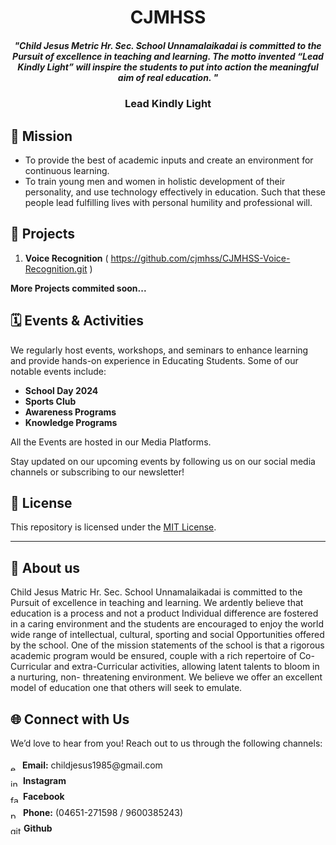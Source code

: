 <h1 align="center"> CJMHSS </h1>

<h5 align="center">"Child Jesus Metric Hr. Sec. School Unnamalaikadai is committed to the Pursuit of excellence in teaching and learning. The motto invented “Lead Kindly Light” will inspire the students to put into action the meaningful aim of real education. "</h5>

<h3 align="center"> Lead Kindly Light </h3>


## 🎯 Mission 


- To provide the best of academic inputs and create an environment for continuous learning.
- To train young men and women in holistic development of their personality, and use technology effectively in education. Such that these people lead fulfilling lives with personal humility and professional will.

## 🚀 Projects

1. **Voice Recognition**  ( https://github.com/cjmhss/CJMHSS-Voice-Recognition.git )

<strong>More Projects commited soon...</strong>



## 🗓 Events & Activities

We regularly host events, workshops, and seminars to enhance learning and provide hands-on experience in Educating Students. Some of our notable events include:

- **School Day 2024**
- **Sports Club**
- **Awareness Programs**
- **Knowledge Programs**


All the Events are hosted in our Media Platforms.

Stay updated on our upcoming events by following us on our social media channels or subscribing to our newsletter!


## 📜 License

This repository is licensed under the [MIT License](LICENSE).

---



## 📖 About us 
<p>Child Jesus Matric Hr. Sec. School Unnamalaikadai is committed to the Pursuit of excellence in teaching and learning. We ardently believe that education is a process and not a product Individual difference are fostered in a caring environment and the students are encouraged to enjoy the world wide range of intellectual, cultural, sporting and social Opportunities offered by the school. One of the mission statements of the school is that a rigorous academic program would be ensured, couple with a rich repertoire of Co-Curricular and extra-Curricular activities, allowing latent talents to bloom in a nurturing, non- threatening environment. We believe we offer an excellent model of education one that others will seek to emulate.</p>



## 🌐 Connect with Us

We’d love to hear from you! Reach out to us through the following channels:

<ul style="list-style: none; padding: 0; line-height: 1.8;">
  <li>
    <img align="center" width="15" height="15" src="https://img.icons8.com/material-rounded/FFFFFF/new-post.png" alt="email"/> 
    <strong>Email:</strong> childjesus1985@gmail.com
  </li>
  <li>
    <img align="center" width="16" height="16" src="https://img.icons8.com/fluency/48/instagram-new.png" alt="instagram-new"/> 
    <a href="https://www.instagram.com/cjmhssofficial/" style="text-decoration: none; color: inherit;"><strong>Instagram</strong></a>
  </li>
  <li>
    <img align="center" width="16" height="16" src="https://img.icons8.com/fluency/16/facebook-new.png" alt="facebook-new"/> 
    <a href="https://m.facebook.com/childjesusmatricschoolunnamalaikadai/" style="text-decoration: none; color: inherit;"><strong>Facebook</strong></a>
  </li>
  <li>
    <img align="center" width="16" height="16" src="https://img.icons8.com/metro/FFFFFF/phone.png" alt="phone"/> 
    <strong>Phone:</strong> (04651-271598 / 9600385243)
  </li>
  <li>
    <img align="center" width="17" height="17" src="https://img.icons8.com/sf-black/FFFFFF/github.png" alt="github"/> 
    <a href="https://github.com/cjmhss" style="text-decoration: none; color: inherit;"><strong>Github</strong></a>
  </li>
</ul>



